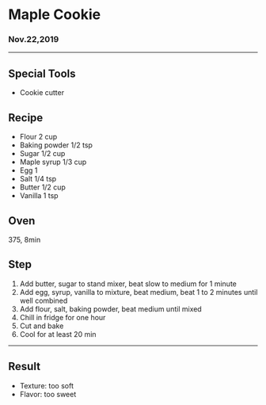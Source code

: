 # Maple Cookie

### Nov.22,2019

---
## Special Tools

- Cookie cutter

## Recipe

- Flour 2 cup
- Baking powder 1/2 tsp
- Sugar 1/2 cup
- Maple syrup 1/3 cup
- Egg 1
- Salt 1/4 tsp
- Butter 1/2 cup
- Vanilla 1 tsp

## Oven
375, 8min 

## Step

1. Add butter, sugar to stand mixer, beat slow to medium for 1 minute
2. Add egg, syrup, vanilla to mixture, beat medium, beat 1 to 2 minutes until well combined
3. Add flour, salt, baking powder, beat medium until mixed
4. Chill in fridge for one hour
5. Cut and bake
6. Cool for at least 20 min

---
## Result
- Texture: too soft
- Flavor: too sweet